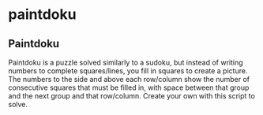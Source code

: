 # paintdoku

## Paintdoku
Paintdoku is a puzzle solved similarly to a sudoku, but instead of writing numbers to complete squares/lines, you fill in squares to create a picture. The numbers to the side and above each row/column show the number of consecutive squares that must be filled in, with space between that group and the next group and that row/column. Create your own with this script to solve.
